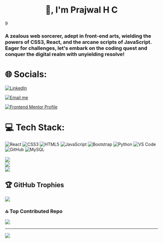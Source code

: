 <h1 align="center"> 👋, I'm Prajwal H C</h1>9

<h3>A zealous web sorcerer, adept in front-end arts, wielding the powers of CSS3, React, and the arcane scripts of JavaScript. Eager for challenges, let's embark on the coding quest and conquer the digital realm with unyielding resolve!</h3>

# 🌐 Socials:
[![LinkedIn](https://img.shields.io/badge/LinkedIn-%230077B5.svg?logo=linkedin&logoColor=white)](https://www.linkedin.com/in/prajwal-h-c-69328518b/)

[![Email me](https://img.shields.io/badge/Email%20me-12100E?logo=gmail&logoColor=white)](mailto:prajwalhc1806@gmail.com)

[![Frontend Mentor Profile](https://img.shields.io/badge/Frontend%20Mentor-12100E?logo=frontendmentor&logoColor=white)](https://www.frontendmentor.io/profile/prajwalhc-18) 

# 💻 Tech Stack:
![React](https://img.shields.io/badge/react-%2361DAFB.svg?style=flat&logo=react&logoColor=white)
![CSS3](https://img.shields.io/badge/css3-%231572B6.svg?style=flat&logo=css3&logoColor=white) ![HTML5](https://img.shields.io/badge/html5-%23E34F26.svg?style=flat&logo=html5&logoColor=white) ![JavaScript](https://img.shields.io/badge/javascript-%23323330.svg?style=flat&logo=javascript&logoColor=%23F7DF1E) 
![Bootstrap](https://img.shields.io/badge/bootstrap-%23563D7C.svg?style=flat&logo=bootstrap&logoColor=white) 
![Python](https://img.shields.io/badge/python-3670A0?style=flat&logo=python&logoColor=ffdd54) ![VS Code](https://img.shields.io/badge/VS_Code-%23007ACC.svg?style=flat&logo=visual-studio-code&logoColor=white)![GitHub](https://img.shields.io/badge/GitHub-%23121011.svg?style=flat&logo=github&logoColor=white) ![MySQL](https://img.shields.io/badge/mysql-%2300f.svg?style=flat&logo=mysql&logoColor=white) <br/> 	
![](https://github-readme-stats.vercel.app/api?username=prajwalhc-18&theme=default&hide_border=false&include_all_commits=true&count_private=true)<br/>
![](https://github-readme-streak-stats.herokuapp.com/?user=prajwalhc-18&theme=default&hide_border=false)<br/>
![](https://github-readme-stats.vercel.app/api/top-langs/?username=prajwalhc-18&theme=default&hide_border=false&include_all_commits=true&count_private=true&layout=compact)

## 🏆 GitHub Trophies
![](https://github-profile-trophy.vercel.app/?username=prajwalhc-18&theme=radical&no-frame=false&no-bg=true&margin-w=4)

### 🔝 Top Contributed Repo
![](https://github-contributor-stats.vercel.app/api?username=prajwalhc-18&limit=5&theme=matrix&combine_all_yearly_contributions=true)

---
<a href="https://visitcount.itsvg.in">
  <img src="https://visitcount.itsvg.in/api?id=prajwalhc-18&label=Profile%20Views&color=6&icon=5&pretty=false" />
</a>

<!-- Proudly created with GPRM ( https://gprm.itsvg.in ) -->
